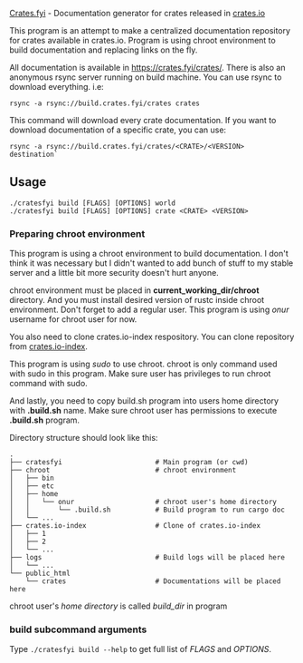 [Crates.fyi](https://crates.fyi/) - Documentation generator for crates
released in [crates.io](https://crates.io)

This program is an attempt to make a centralized documentation repository
for crates available in crates.io. Program is using chroot environment to
build documentation and replacing links on the fly.

All documentation is available in <https://crates.fyi/crates/>. There is also
an anonymous rsync server running on build machine. You can use rsync to
download everything. i.e:

```
rsync -a rsync://build.crates.fyi/crates crates
```

This command will download every crate documentation. If you want to download
documentation of a specific crate, you can use:

```
rsync -a rsync://build.crates.fyi/crates/<CRATE>/<VERSION> destination`
```

## Usage

```
./cratesfyi build [FLAGS] [OPTIONS] world
./cratesfyi build [FLAGS] [OPTIONS] crate <CRATE> <VERSION>
```

### Preparing chroot environment

This program is using a chroot environment to build documentation. I don't
think it was necessary but I didn't wanted to add bunch of stuff to my
stable server and a little bit more security doesn't hurt anyone.

chroot environment must be placed in **current\_working\_dir/chroot**
directory. And you must install desired version of rustc inside chroot
environment. Don't forget to add a regular user. This program is
using _onur_ username for chroot user for now.

You also need to clone crates.io-index respository. You can clone repository
from [crates.io-index](https://github.com/rust-lang/crates.io-index).

This program is using _sudo_ to use chroot. chroot is only command
used with sudo in this program. Make sure user has privileges to run chroot
command with sudo.

And lastly, you need to copy build.sh program into users home directory with
**.build.sh** name. Make sure chroot user has permissions to execute
**.build.sh** program.

Directory structure should look like this:

```text
.
├── cratesfyi                       # Main program (or cwd)
├── chroot                          # chroot environment
│   ├── bin
│   ├── etc
│   ├── home
│   │   └── onur                    # chroot user's home directory
│   │       └── .build.sh           # Build program to run cargo doc
│   └── ...
├── crates.io-index                 # Clone of crates.io-index
│   ├── 1
│   ├── 2
│   └── ...
├── logs                            # Build logs will be placed here
│   └── ...
└── public_html
    └── crates                      # Documentations will be placed here
```

chroot user's _home directory_ is called _build\_dir_ in program

### build subcommand arguments

Type `./cratesfyi build --help` to get full list of _FLAGS_ and _OPTIONS_.
